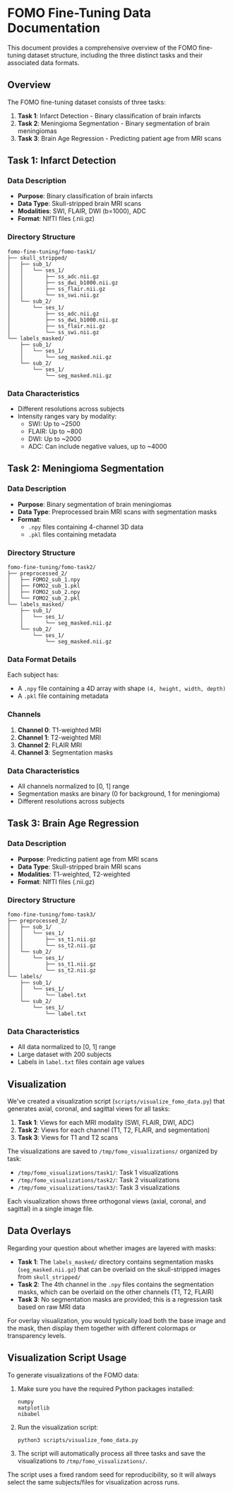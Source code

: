 # FOMO Fine-Tuning Data Documentation

This document provides a comprehensive overview of the FOMO fine-tuning dataset structure, including the three distinct tasks and their associated data formats.

## Overview

The FOMO fine-tuning dataset consists of three tasks:
1. **Task 1**: Infarct Detection - Binary classification of brain infarcts
2. **Task 2**: Meningioma Segmentation - Binary segmentation of brain meningiomas
3. **Task 3**: Brain Age Regression - Predicting patient age from MRI scans

## Task 1: Infarct Detection

### Data Description
- **Purpose**: Binary classification of brain infarcts
- **Data Type**: Skull-stripped brain MRI scans
- **Modalities**: SWI, FLAIR, DWI (b=1000), ADC
- **Format**: NIfTI files (.nii.gz)

### Directory Structure
```
fomo-fine-tuning/fomo-task1/
├── skull_stripped/
│   ├── sub_1/
│   │   └── ses_1/
│   │       ├── ss_adc.nii.gz
│   │       ├── ss_dwi_b1000.nii.gz
│   │       ├── ss_flair.nii.gz
│   │       └── ss_swi.nii.gz
│   └── sub_2/
│       └── ses_1/
│           ├── ss_adc.nii.gz
│           ├── ss_dwi_b1000.nii.gz
│           ├── ss_flair.nii.gz
│           └── ss_swi.nii.gz
└── labels_masked/
    ├── sub_1/
    │   └── ses_1/
    │       └── seg_masked.nii.gz
    └── sub_2/
        └── ses_1/
            └── seg_masked.nii.gz
```

### Data Characteristics
- Different resolutions across subjects
- Intensity ranges vary by modality:
  - SWI: Up to ~2500
  - FLAIR: Up to ~800
  - DWI: Up to ~2000
  - ADC: Can include negative values, up to ~4000

## Task 2: Meningioma Segmentation

### Data Description
- **Purpose**: Binary segmentation of brain meningiomas
- **Data Type**: Preprocessed brain MRI scans with segmentation masks
- **Format**: 
  - `.npy` files containing 4-channel 3D data
  - `.pkl` files containing metadata

### Directory Structure
```
fomo-fine-tuning/fomo-task2/
├── preprocessed_2/
│   ├── FOMO2_sub_1.npy
│   ├── FOMO2_sub_1.pkl
│   ├── FOMO2_sub_2.npy
│   └── FOMO2_sub_2.pkl
└── labels_masked/
    ├── sub_1/
    │   └── ses_1/
    │       └── seg_masked.nii.gz
    └── sub_2/
        └── ses_1/
            └── seg_masked.nii.gz
```

### Data Format Details
Each subject has:
- A `.npy` file containing a 4D array with shape `(4, height, width, depth)`
- A `.pkl` file containing metadata

### Channels
1. **Channel 0**: T1-weighted MRI
2. **Channel 1**: T2-weighted MRI
3. **Channel 2**: FLAIR MRI
4. **Channel 3**: Segmentation masks

### Data Characteristics
- All channels normalized to [0, 1] range
- Segmentation masks are binary (0 for background, 1 for meningioma)
- Different resolutions across subjects

## Task 3: Brain Age Regression

### Data Description
- **Purpose**: Predicting patient age from MRI scans
- **Data Type**: Skull-stripped brain MRI scans
- **Modalities**: T1-weighted, T2-weighted
- **Format**: NIfTI files (.nii.gz)

### Directory Structure
```
fomo-fine-tuning/fomo-task3/
├── preprocessed_2/
│   ├── sub_1/
│   │   └── ses_1/
│   │       ├── ss_t1.nii.gz
│   │       └── ss_t2.nii.gz
│   └── sub_2/
│       └── ses_1/
│           ├── ss_t1.nii.gz
│           └── ss_t2.nii.gz
└── labels/
    ├── sub_1/
    │   └── ses_1/
    │       └── label.txt
    └── sub_2/
        └── ses_1/
            └── label.txt
```

### Data Characteristics
- All data normalized to [0, 1] range
- Large dataset with 200 subjects
- Labels in `label.txt` files contain age values

## Visualization

We've created a visualization script (`scripts/visualize_fomo_data.py`) that generates axial, coronal, and sagittal views for all tasks:
1. **Task 1**: Views for each MRI modality (SWI, FLAIR, DWI, ADC)
2. **Task 2**: Views for each channel (T1, T2, FLAIR, and segmentation)
3. **Task 3**: Views for T1 and T2 scans

The visualizations are saved to `/tmp/fomo_visualizations/` organized by task:
- `/tmp/fomo_visualizations/task1/`: Task 1 visualizations
- `/tmp/fomo_visualizations/task2/`: Task 2 visualizations
- `/tmp/fomo_visualizations/task3/`: Task 3 visualizations

Each visualization shows three orthogonal views (axial, coronal, and sagittal) in a single image file.

## Data Overlays

Regarding your question about whether images are layered with masks:
- **Task 1**: The `labels_masked/` directory contains segmentation masks (`seg_masked.nii.gz`) that can be overlaid on the skull-stripped images from `skull_stripped/`
- **Task 2**: The 4th channel in the `.npy` files contains the segmentation masks, which can be overlaid on the other channels (T1, T2, FLAIR)
- **Task 3**: No segmentation masks are provided; this is a regression task based on raw MRI data

For overlay visualization, you would typically load both the base image and the mask, then display them together with different colormaps or transparency levels.

## Visualization Script Usage

To generate visualizations of the FOMO data:

1. Make sure you have the required Python packages installed:
   ```
   numpy
   matplotlib
   nibabel
   ```

2. Run the visualization script:
   ```
   python3 scripts/visualize_fomo_data.py
   ```

3. The script will automatically process all three tasks and save the visualizations to `/tmp/fomo_visualizations/`.

The script uses a fixed random seed for reproducibility, so it will always select the same subjects/files for visualization across runs.